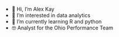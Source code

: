 - 👋 Hi, I’m Alex Kay
- 👀 I’m interested in data analytics
- 🌱 I’m currently learning R and python
- :nerd_face: Analyst for the Ohio Performance Team

 
<!---
AlexKay23/AlexKay23 is a ✨ special ✨ repository because its `README.md` (this file) appears on your GitHub profile.
You can click the Preview link to take a look at your changes.
--->
